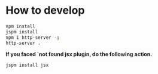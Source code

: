 # How to develop

```sh
npm install
jspm install
npm i http-server -g
http-server .
```

**If you faced `not found jsx plugin, do the following action.**

```sh
jspm install jsx
```
